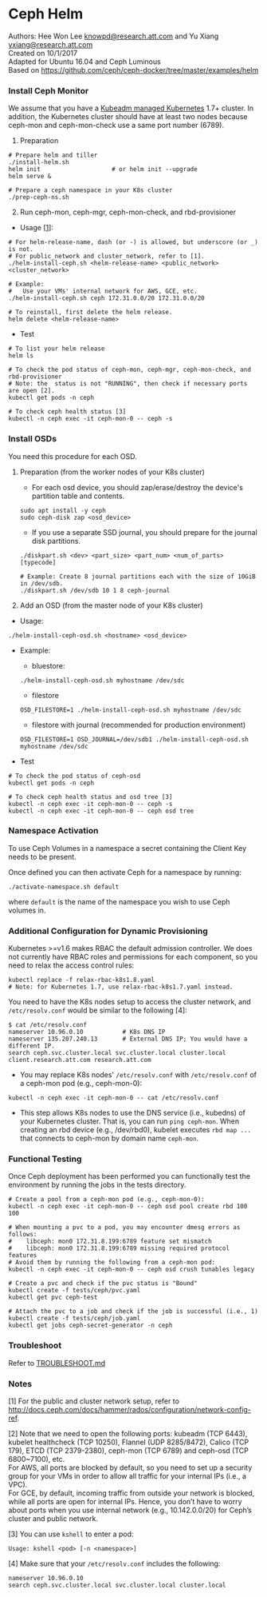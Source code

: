 # Ceph Helm
Authors: Hee Won Lee <knowpd@research.att.com> and Yu Xiang <yxiang@research.att.com>    
Created on 10/1/2017  
Adapted for Ubuntu 16.04 and Ceph Luminous  
Based on https://github.com/ceph/ceph-docker/tree/master/examples/helm  
 
### Install Ceph Monitor

We assume that you have a [Kubeadm managed Kubernetes](../../../install-kubeadm) 1.7+ cluster. 
In addition, the Kubernetes cluster should have at least two nodes because ceph-mon and ceph-mon-check use a same port number (6789).

1. Preparation
```
# Prepare helm and tiller
./install-helm.sh
helm init                    # or helm init --upgrade
helm serve &

# Prepare a ceph namespace in your K8s cluster
./prep-ceph-ns.sh
```

2. Run ceph-mon, ceph-mgr, ceph-mon-check, and rbd-provisioner
- Usage [[1](#notes)]:
```
# For helm-release-name, dash (or -) is allowed, but underscore (or _) is not.
# For public_network and cluster_network, refer to [1].
./helm-install-ceph.sh <helm-release-name> <public_network> <cluster_network>

# Example:
#   Use your VMs' internal network for AWS, GCE, etc.
./helm-install-ceph.sh ceph 172.31.0.0/20 172.31.0.0/20

# To reinstall, first delete the helm release.
helm delete <helm-release-name>
```

- Test
```
# To list your helm release
helm ls

# To check the pod status of ceph-mon, ceph-mgr, ceph-mon-check, and rbd-provisioner
# Note: the  status is not "RUNNING", then check if necessary ports are open [2].
kubectl get pods -n ceph

# To check ceph health status [3]
kubectl -n ceph exec -it ceph-mon-0 -- ceph -s
```

### Install OSDs
You need this procedure for each OSD.

1. Preparation (from the worker nodes of your K8s cluster)  
   * For each osd device, you should zap/erase/destroy the device's partition table and contents.
   ```
   sudo apt install -y ceph
   sudo ceph-disk zap <osd_device>
   ```
   * If you use a separate SSD journal, you should prepare for the journal disk partitions.
   ```
   ./diskpart.sh <dev> <part_size> <part_num> <num_of_parts> [typecode]
   
   # Example: Create 8 journal partitions each with the size of 10GiB in /dev/sdb.
   ./diskpart.sh /dev/sdb 10 1 8 ceph-journal 
   ```

2. Add an OSD (from the master node of your K8s cluster)
- Usage:
```
./helm-install-ceph-osd.sh <hostname> <osd_device>
```

- Example:
   - bluestore:
   ```
   ./helm-install-ceph-osd.sh myhostname /dev/sdc
   ```

   - filestore
   ```
   OSD_FILESTORE=1 ./helm-install-ceph-osd.sh myhostname /dev/sdc
   ```

   - filestore with journal (recommended for production environment)
   ```
   OSD_FILESTORE=1 OSD_JOURNAL=/dev/sdb1 ./helm-install-ceph-osd.sh myhostname /dev/sdc
   ```

- Test
```
# To check the pod status of ceph-osd
kubectl get pods -n ceph

# To check ceph health status and osd tree [3]
kubectl -n ceph exec -it ceph-mon-0 -- ceph -s
kubectl -n ceph exec -it ceph-mon-0 -- ceph osd tree
```
   
### Namespace Activation

To use Ceph Volumes in a namespace a secret containing the Client Key needs to be present.

Once defined you can then activate Ceph for a namespace by running:
```
./activate-namespace.sh default
```

where `default` is the name of the namespace you wish to use Ceph volumes in.


### Additional Configuration for Dynamic Provisioning

Kubernetes >=v1.6 makes RBAC the default admission controller. We does not currently have RBAC roles and permissions for each
component, so you need to relax the access control rules:
```
kubectl replace -f relax-rbac-k8s1.8.yaml
# Note: for Kubernetes 1.7, use relax-rbac-k8s1.7.yaml instead.
```
You need to have the K8s nodes setup to access the cluster network, and `/etc/resolv.conf` would be similar to the following [4]:
```
$ cat /etc/resolv.conf
nameserver 10.96.0.10           # K8s DNS IP
nameserver 135.207.240.13       # External DNS IP; You would have a different IP.
search ceph.svc.cluster.local svc.cluster.local cluster.local client.research.att.com research.att.com
```
   - You may replace K8s nodes' `/etc/resolv.conf` with `/etc/resolv.conf` of a ceph-mon pod (e.g., ceph-mon-0):
   ```
   kubectl -n ceph exec -it ceph-mon-0 -- cat /etc/resolv.conf
   ```
   - This step allows K8s nodes to use the DNS service (i.e., kubedns) of your Kubernetes cluster. That is, you can run `ping ceph-mon`. When creating an rbd device (e.g., /dev/rbd0), kubelet executes `rbd map ...` that connects to ceph-mon by domain name `ceph-mon`.

### Functional Testing
Once Ceph deployment has been performed you can functionally test the environment by running the jobs in the tests directory.
```
# Create a pool from a ceph-mon pod (e.g., ceph-mon-0):
kubectl -n ceph exec -it ceph-mon-0 -- ceph osd pool create rbd 100 100

# When mounting a pvc to a pod, you may encounter dmesg errors as follows: 
#    libceph: mon0 172.31.8.199:6789 feature set mismatch
#    libceph: mon0 172.31.8.199:6789 missing required protocol features
# Avoid them by running the following from a ceph-mon pod:
kubectl -n ceph exec -it ceph-mon-0 -- ceph osd crush tunables legacy

# Create a pvc and check if the pvc status is "Bound"
kubectl create -f tests/ceph/pvc.yaml
kubectl get pvc ceph-test

# Attach the pvc to a job and check if the job is successful (i.e., 1)
kubectl create -f tests/ceph/job.yaml
kubectl get jobs ceph-secret-generator -n ceph
```

### Troubleshoot
Refer to [TROUBLESHOOT.md](./TROUBLESHOOT.md)

### Notes
[1] For the public and cluster network setup, refer to http://docs.ceph.com/docs/hammer/rados/configuration/network-config-ref.   

[2] Note that we need to open the following ports: kubeadm (TCP 6443), kubelet healthcheck (TCP 10250), Flannel (UDP 8285/8472), Calico (TCP 179), ETCD (TCP 2379-2380), ceph-mon (TCP 6789) and ceph-osd (TCP 6800~7100), etc.   
For AWS, all ports are blocked by default, so you need to set up a security group for your VMs in order to allow all traffic for your internal IPs (i.e., a VPC).  
For GCE, by default, incoming traffic from outside your network is blocked, while all ports are open for internal IPs. Hence, you don’t have to worry about ports when you use internal network (e.g., 10.142.0.0/20) for Ceph’s cluster and public network.  

[3] You can use `kshell` to enter a pod:
```
Usage: kshell <pod> [-n <namespace>]
```

[4] Make sure that your `/etc/resolv.conf` includes the following:
```
nameserver 10.96.0.10
search ceph.svc.cluster.local svc.cluster.local cluster.local
```
